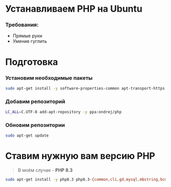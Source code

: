 # Устанавливаем **PHP** на **Ubuntu**

### Требования:

- Прямые руки
- Умение гуглить

# Подготовка

### Установим необходимые пакеты

```bash
sudo apt-get install -y software-properties-common apt-transport-https
```

### Добавим репозиторий

```bash
LC_ALL=C.UTF-8 add-apt-repository -y ppa:ondrej/php
```

### Обновим репозитории

```bash
sudo apt-get update
```

# Ставим нужную вам версию **PHP**

> В моём случае - **PHP 8.3**

```bash
sudo apt-get install -y php8.3 php8.3-{common,cli,gd,mysql,mbstring,bcmath,xml,fpm,curl,zip,pdo}
```
